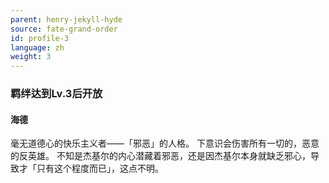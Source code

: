 ```yaml
---
parent: henry-jekyll-hyde
source: fate-grand-order
id: profile-3
language: zh
weight: 3
---
```


### 羁绊达到Lv.3后开放

#### 海德

毫无道德心的快乐主义者——「邪恶」的人格。
下意识会伤害所有一切的，恶意的反英雄。
不知是杰基尔的内心潜藏着邪恶，还是因杰基尔本身就缺乏邪心，导致才「只有这个程度而已」，这点不明。
